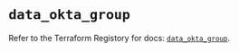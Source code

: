 # `data_okta_group`

Refer to the Terraform Registory for docs: [`data_okta_group`](https://registry.terraform.io/providers/okta/okta/4.0.0/docs/data-sources/group).
